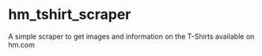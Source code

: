 # hm_tshirt_scraper
A simple scraper to get images and information on the T-Shirts available on hm.com
